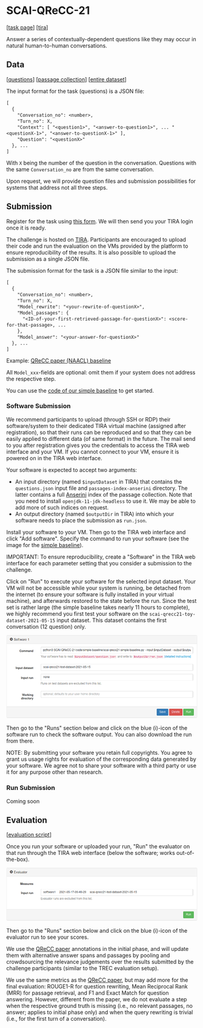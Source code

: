 # SCAI-QReCC-21
[[task page](https://scai.info/scai-qrecc/)] [[tira](https://www.tira.io/task/scai-qrecc/dataset/scai-qrecc21-test-dataset-2021-05-15)]

Answer a series of contextually-dependent questions like they may occur in natural human-to-human conversations.

## Data
[[questions](https://zenodo.org/record/4772532/files/scai-qrecc21-questions.json?download=1)] [[passage collection](https://zenodo.org/record/4772532/files/passages.zip?download=1)] [[entire dataset](https://doi.org/10.5281/zenodo.4748782)]

The input format for the task (questions) is a JSON file:
```
[
  {
    "Conversation_no": <number>,
    "Turn_no": X,
    "Context": [ "<question1>", "<answer-to-question1>", ... "<questionX-1>", "<answer-to-questionX-1>" ],
    "Question": "<questionX>"
  }, ...
]
```
With `X` being the number of the question in the conversation. Questions with the same `Conversation_no` are from the same conversation.

Upon request, we will provide question files and submission possibilities for systems that address not all three steps.


## Submission
Register for the task using [this form](https://docs.google.com/forms/d/e/1FAIpQLSem7NXwDSgv2SLJrXhuHPxGifOOyzqewcu41hTIV3ywqRcr_A/viewform?usp=sf_link). We will then send you your TIRA login once it is ready.

The challenge is hosted on [TIRA](https://www.tira.io/task/scai-qrecc/dataset/scai-qrecc21-test-dataset-2021-05-15). Participants are encouraged to upload their code and run the evaluation on the VMs provided by the platform to ensure reproducibility of the results. It is also possible to upload the submission as a single JSON file.

The submission format for the task is a JSON file similar to the input:
```
[
  {
    "Conversation_no": <number>,
    "Turn_no": X,
    "Model_rewrite": "<your-rewrite-of-questionX>",
    "Model_passages": { 
      "<ID-of-your-first-retrieved-passage-for-questionX>": <score-for-that-passage>, ...
    },
    "Model_answer": "<your-answer-for-questionX>"
  }, ...
]
```
Example: [QReCC paper (NAACL) baseline](https://zenodo.org/record/4772532/files/scai-qrecc21-naacl-baseline.zip?download=1)

All `Model_xxx`-fields are optional: omit them if your system does not address the respective step.

You can use the [code of our simple baseline](https://github.com/scai-conf/SCAI-QReCC-21/tree/main/code/simple-baseline) to get started.

### Software Submission
We recommend participants to upload (through SSH or RDP) their software/system to their dedicated TIRA virtual machine (assigned after registration), so that their runs can be reproduced and so that they can be easily applied to different data (of same format) in the future. The mail send to you after registration gives you the credentials to access the TIRA web interface and your VM. If you cannot connect to your VM, ensure it is powered on in the TIRA web interface.

Your software is expected to accept two arguments:
  - An input directory (named `$inputDataset` in TIRA) that contains the `questions.json` input file and `passages-index-anserini` directory. The latter contains a full [Anserini](https://github.com/castorini/anserini) index of the passage collection. Note that you need to install `openjdk-11-jdk-headless` to use it. We may be able to add more of such indices on request.
  - An output directory (named `$outputDir` in TIRA) into which your software needs to place the submission as `run.json`.

Install your software to your VM. Then go to the TIRA web interface and click "Add software". Specify the command to run your software (see the image for the [simple baseline](https://github.com/scai-conf/SCAI-QReCC-21/tree/main/code/simple-baseline)).

IMPORTANT: To ensure reproducibility, create a "Software" in the TIRA web interface for each parameter setting that you consider a submission to the challenge.

Click on "Run" to execute your software for the selected input dataset. Your VM will not be accessible while your system is running, be detached from the internet (to ensure your software is fully installed in your virtual machine), and afterwards restored to the state before the run. Since the test set is rather large (the simple baseline takes nearly 11 hours to complete), we highly recommend you first test your software on the `scai-qrecc21-toy-dataset-2021-05-15` input dataset. This dataset contains the first conversation (12 question) only.

![TIRA Interface: VM status and submission](img/tira-software-submission.png)

Then go to the "Runs" section below and click on the blue (i)-icon of the software run to check the software output. You can also download the run from there.

NOTE: By submitting your software you retain full copyrights. You agree to grant us usage rights for evaluation of the corresponding data generated by your software. We agree not to share your software with a third party or use it for any purpose other than research.


### Run Submission
Coming soon


## Evaluation
[[evaluation script](https://github.com/scai-conf/SCAI-QReCC-21/tree/main/code/evaluation-script)]

Once you run your software or uploaded your run, "Run" the evaluator on that run through the TIRA web interface (below the software; works out-of-the-box).

![TIRA Interface: Evaluation](img/tira-software-evaluation.png)

Then go to the "Runs" section below and click on the blue (i)-icon of the evaluator run to see your scores.

We use the [QReCC paper](https://arxiv.org/abs/2010.04898) annotations in the initial phase, and will update them with alternative answer spans and passages by pooling and crowdsourcing the relevance judgements over the results submitted by the challenge participants (similar to the TREC evaluation setup).

We use the same metrics as the [QReCC paper](https://arxiv.org/abs/2010.04898), but may add more for the final evaluation: ROUGE1-R for question rewriting, Mean Reciprocal Rank (MRR) for passage retrieval, and F1 and Exact Match for question answering. However, different from the paper, we do not evaluate a step when the respective ground truth is missing (i.e., no relevant passages, no answer; applies to initial phase only) and when the query rewriting is trivial (i.e., for the first turn of a conversation).

